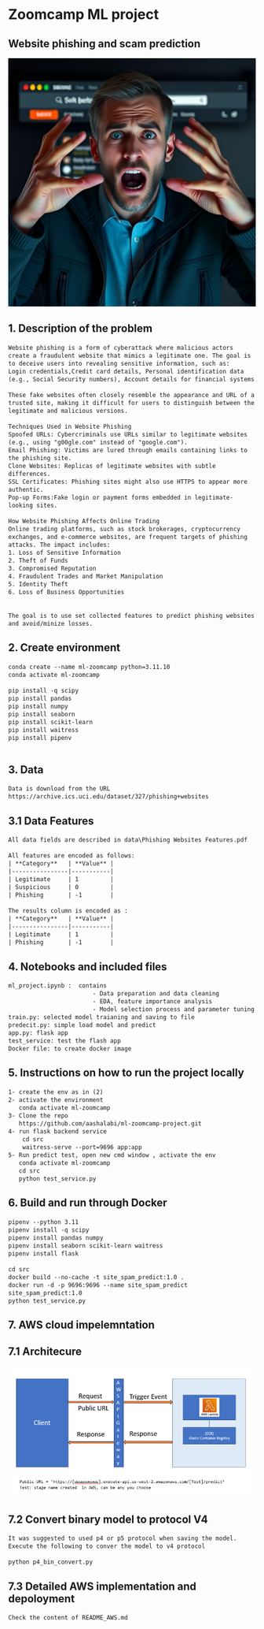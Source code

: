 # Zoomcamp ML project

## Website phishing and scam prediction

![website_phishing.png](README_files/website_phishing.png)

## 1. Description of the problem
```
Website phishing is a form of cyberattack where malicious actors create a fraudulent website that mimics a legitimate one. The goal is to deceive users into revealing sensitive information, such as:
Login credentials,Credit card details, Personal identification data (e.g., Social Security numbers), Account details for financial systems

These fake websites often closely resemble the appearance and URL of a trusted site, making it difficult for users to distinguish between the legitimate and malicious versions.

Techniques Used in Website Phishing
Spoofed URLs: Cybercriminals use URLs similar to legitimate websites (e.g., using "g00gle.com" instead of "google.com").
Email Phishing: Victims are lured through emails containing links to the phishing site.
Clone Websites: Replicas of legitimate websites with subtle differences.
SSL Certificates: Phishing sites might also use HTTPS to appear more authentic.
Pop-up Forms:Fake login or payment forms embedded in legitimate-looking sites.

How Website Phishing Affects Online Trading
Online trading platforms, such as stock brokerages, cryptocurrency exchanges, and e-commerce websites, are frequent targets of phishing attacks. The impact includes:
1. Loss of Sensitive Information
2. Theft of Funds
3. Compromised Reputation
4. Fraudulent Trades and Market Manipulation
5. Identity Theft
6. Loss of Business Opportunities


The goal is to use set collected features to predict phishing websites and avoid/minize losses.
```

## 2. Create environment
```
conda create --name ml-zoomcamp python=3.11.10
conda activate ml-zoomcamp

pip install -q scipy
pip install pandas
pip install numpy
pip install seaborn
pip install scikit-learn
pip install waitress
pip install pipenv


```

## 3. Data
```
Data is download from the URL https://archive.ics.uci.edu/dataset/327/phishing+websites

```

## 3.1 Data Features
```
All data fields are described in data\Phishing Websites Features.pdf

All features are encoded as follows:
| **Category**   | **Value** |
|----------------|-----------|
| Legitimate     | 1         |
| Suspicious     | 0         |
| Phishing       | -1        |

The results column is encoded as :
| **Category**   | **Value** |
|----------------|-----------|
| Legitimate     | 1         |
| Phishing       | -1        |

```

## 4. Notebooks and included files
```
ml_project.ipynb :  contains 
                        - Data preparation and data cleaning
                        - EDA, feature importance analysis
                        - Model selection process and parameter tuning
train.py: selected model traianing and saving to file
predecit.py: simple load model and predict
app.py: flask app
test_service: test the flash app
Docker file: to create docker image
```

## 5. Instructions on how to run the project locally
```
1- create the env as in (2)
2- activate the environment
   conda activate ml-zoomcamp
3- Clone the repo
   https://github.com/aashalabi/ml-zoomcamp-project.git
4- run flask backend service
    cd src
    waitress-serve --port=9696 app:app
5- Run predict test, open new cmd window , activate the env
   conda activate ml-zoomcamp
   cd src
   python test_service.py
```

## 6. Build and run through Docker
```
pipenv --python 3.11
pipenv install -q scipy
pipenv install pandas numpy
pipenv install seaborn scikit-learn waitress 
pipenv install flask

cd src
docker build --no-cache -t site_spam_predict:1.0 .
docker run -d -p 9696:9696 --name site_spam_predict site_spam_predict:1.0
python test_service.py

```

## 7. AWS cloud impelemntation

## 7.1 Architecure
![image-2.png](README_files/image-2.png)

## 7.2 Convert binary model to protocol V4
```
It was suggested to used p4 or p5 protocol when saving the model.
Execute the following to conver the model to v4 protocol

python p4_bin_convert.py
```


###

## 7.3 Detailed AWS implementation and depoloyment
```
Check the content of README_AWS.md

```


